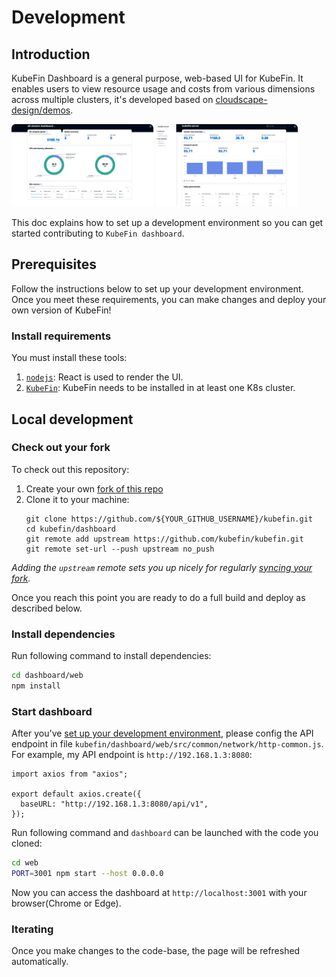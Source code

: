 # Development

## Introduction

KubeFin Dashboard is a general purpose, web-based UI for KubeFin. It enables users to view resource usage and costs from various dimensions across multiple clusters, it's developed based on [cloudscape-design/demos](https://github.com/cloudscape-design/demos).

<img src="../docs/resources/cost-insights-all-clusters.png" width="45%"> <img src="../docs/resources/cost-insights-single-cluster.png" width="45%">

This doc explains how to set up a development environment so you can get started contributing to `KubeFin dashboard`.

## Prerequisites

Follow the instructions below to set up your development environment. Once you meet these requirements, you can make changes and deploy your own version of KubeFin!

### Install requirements

You must install these tools:
1. [`nodejs`](https://nodejs.org/en): React is used to render the UI.
2. [`KubeFin`](https://kubefin.dev/docs/installation/kubectl/): KubeFin needs to be installed in at least one K8s cluster.

## Local development

### Check out your fork

To check out this repository:

1. Create your own
   [fork of this repo](https://help.github.com/articles/fork-a-repo/)
1. Clone it to your machine:
   ```shell
   git clone https://github.com/${YOUR_GITHUB_USERNAME}/kubefin.git
   cd kubefin/dashboard
   git remote add upstream https://github.com/kubefin/kubefin.git
   git remote set-url --push upstream no_push
    ```

_Adding the `upstream` remote sets you up nicely for regularly
[syncing your fork](https://help.github.com/articles/syncing-a-fork/)._

Once you reach this point you are ready to do a full build and deploy as described below.

### Install dependencies

Run following command to install dependencies:
```sh
cd dashboard/web
npm install
```

### Start dashboard

After you've [set up your development environment](#prerequisites), please config the API endpoint in file `kubefin/dashboard/web/src/common/network/http-common.js`. For example, my API endpoint is `http://192.168.1.3:8080`:
```
import axios from "axios";

export default axios.create({
  baseURL: "http://192.168.1.3:8080/api/v1",
});

```

Run following command and `dashboard` can be launched with the code you cloned:
```sh
cd web
PORT=3001 npm start --host 0.0.0.0
```

Now you can access the dashboard at `http://localhost:3001` with your browser(Chrome or Edge).

### Iterating

Once you make changes to the code-base, the page will be refreshed automatically.

